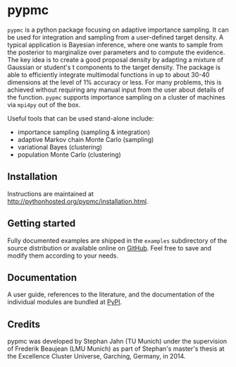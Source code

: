 pypmc
=====

``pypmc`` is a python package focusing on adaptive importance
sampling. It can be used for integration and sampling from a
user-defined target density. A typical application is Bayesian
inference, where one wants to sample from the posterior to marginalize
over parameters and to compute the evidence. The key idea is to create
a good proposal density by adapting a mixture of Gaussian or student's
t components to the target density. The package is able to efficiently
integrate multimodal functions in up to about 30-40 dimensions at the
level of 1% accuracy or less. For many problems, this is achieved
without requiring any manual input from the user about details of the
function. ``pypmc`` supports importance sampling on a cluster of
machines via ``mpi4py`` out of the box.

Useful tools that can be used stand-alone include:

* importance sampling (sampling & integration)
* adaptive Markov chain Monte Carlo (sampling)
* variational Bayes (clustering)
* population Monte Carlo (clustering)

Installation
------------

Instructions are maintained at
http://pythonhosted.org/pypmc/installation.html.

Getting started
---------------

Fully documented examples are shipped in the ``examples`` subdirectory
of the source distribution or available online on
[GitHub](https://github.com/fredRos/pypmc/tree/master/examples). Feel
free to save and modify them according to your needs.

Documentation
-------------

A user guide, references to the literature, and the documentation of
the individual modules are bundled at
[PyPI](http://pythonhosted.org/pypmc/).

Credits
-------

pypmc was developed by Stephan Jahn (TU Munich) under the supervision
of Frederik Beaujean (LMU Munich) as part of Stephan's master's thesis
at the Excellence Cluster Universe, Garching, Germany, in 2014.
